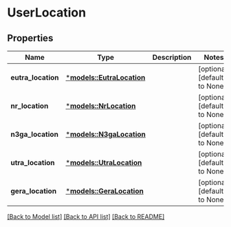 # UserLocation

## Properties
Name | Type | Description | Notes
------------ | ------------- | ------------- | -------------
**eutra_location** | [***models::EutraLocation**](EutraLocation.md) |  | [optional] [default to None]
**nr_location** | [***models::NrLocation**](NrLocation.md) |  | [optional] [default to None]
**n3ga_location** | [***models::N3gaLocation**](N3gaLocation.md) |  | [optional] [default to None]
**utra_location** | [***models::UtraLocation**](UtraLocation.md) |  | [optional] [default to None]
**gera_location** | [***models::GeraLocation**](GeraLocation.md) |  | [optional] [default to None]

[[Back to Model list]](../README.md#documentation-for-models) [[Back to API list]](../README.md#documentation-for-api-endpoints) [[Back to README]](../README.md)


